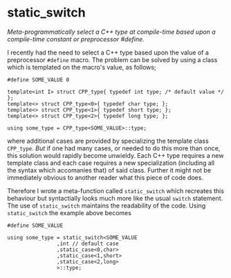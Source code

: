 static_switch
=============

*Meta-programmatically select a C++ type at compile-time based upon a compile-time constant or preprocessor #define.*

I recently had the need to select a C++ type based upon the value of a preprocessor `#define` macro. The problem can be solved by using a class which is templated on the macro's value, as follows;

```
#define SOME_VALUE 0

template<int I> struct CPP_type{ typedef int type; /* default value */ };
template<> struct CPP_type<0>{ typedef char type; };
template<> struct CPP_type<1>{ typedef short type; };
template<> struct CPP_type<2>{ typedef long type; };

using some_type = CPP_type<SOME_VALUE>::type;
```

where additional cases are provided by specializing the template class `CPP_type`. *But* if one had many cases, or needed to do this more than once, this solution would rapidly become unwieldy. Each C++ type requires a new template class and each case requires a new specialization (including all the syntax which accomanies that) of said class. Further it might not be immediately obvious to another reader what this piece of code does. 

Therefore I wrote a meta-function called `static_switch` which recreates this behaviour but syntactially looks much more like the usual `switch` statement. The use of `static_switch` maintains the readability of the code. Using `static_switch` the example above becomes

```
#define SOME_VALUE

using some_type = static_switch<SOME_VALUE
				,int // default case
				,static_case<0,char>
				,static_case<1,short>
				,static_case<2,long>
				>::type;
```
